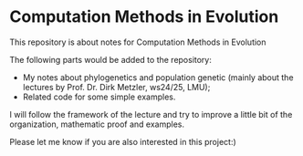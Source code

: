 # Computation Methods in Evolution

This repository is about notes for Computation Methods in Evolution

The following parts would be added to the repository:

- My notes about phylogenetics and population genetic (mainly about the lectures by Prof. Dr. Dirk Metzler, ws24/25, LMU);
- Related code for some simple examples.

I will follow the framework of the lecture and try to improve a little bit of the organization, mathematic proof and examples.

Please let me know if you are also interested in this project:)
